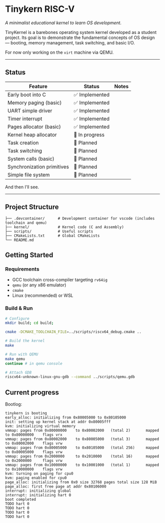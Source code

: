 # Tinykern RISC-V

*A minimalist educational kernel to learn OS development.*

TinyKernel is a barebones operating system kernel developed as a student project. Its goal is to demonstrate the fundamental concepts of OS design — booting, memory management, task switching, and basic I/O.

For now only working on the `virt` machine via QEMU.

---

## Status

| Feature                   | Status         | Notes                      |
|---------------------------|----------------|----------------------------|
| Early boot into C         | ✅ Implemented |                          |
| Memory paging (basic)     | ✅ Implemented |                          |
| UART simple driver        | ✅ Implemented |                          |
| Timer interrupt           | ✅ Implemented |                          |
| Pages allocator (basic)   | ✅ Implemented |                          |
| Kernel heap allocator     | 🔄 In progress |                          |
| Task creation             | 🔲 Planned     |                          |
| Task switching            | 🔲 Planned     |                          |
| System calls (basic)      | 🔲 Planned     |                          |
| Synchronization primitives| 🔲 Planned     |                          |
| Simple file system        | 🔲 Planned     |                          |

And then I'll see.

---

## Project Structure

```
├── .devcontainer/      # Development container for vscode (includes toolchain and qemu)
├── kernel/             # Kernel code (C and Assembly)
├── scripts/            # Useful scripts
├── CMakeLists.txt      # Global CMakeLists
└── README.md
```

## Getting Started

### Requirements

- GCC toolchain cross-compiler targeting `rv64ig`
- `qemu` (or any x86 emulator)
- `cmake`
- Linux (recommended) or WSL

### Build & Run

```bash
# Configure
mkdir build; cd build;

cmake -DCMAKE_TOOLCHAIN_FILE=../scripts/riscv64_debug.cmake ..

# Build the kernel
make

# Run with QEMU
make qemu
continue # in qemu console

# Attach GDB
riscv64-unknown-linux-gnu-gdb --command ../scripts/qemu.gdb
```

## Current progress

Bootlog:

```
tinykern is booting
early_alloc: initializing from 0x80005000 to 0x80105000
init: setting up kernel stack at addr 0x80005fff
kvm: initializing virtual memory
vmmap: pages from 0x80000000    to 0x80002000   (total 2)       mapped to 0x80000000    flags vrx
vmmap: pages from 0x80002000    to 0x80005000   (total 3)       mapped to 0x80002000    flags vrw
vmmap: pages from 0x80005000    to 0x80105000   (total 256)     mapped to 0x80005000    flags vrw
vmmap: pages from 0x2000000     to 0x2010000    (total 16)      mapped to 0x2000000     flags vrw
vmmap: pages from 0x10000000    to 0x10001000   (total 1)       mapped to 0x10000000    flags vrw
kvm: turning on paging for cpu0
kvm: paging enabled for cpu0
page_alloc: initializing from 0x0 size 32768 pages total size 128 MiB
page_alloc: first free page at addr 0x80106000
interrupt: initializing global
interrupt: initializing hart 0
boot completed
TODO hart 0
TODO hart 0
TODO hart 0
TODO hart 0
```